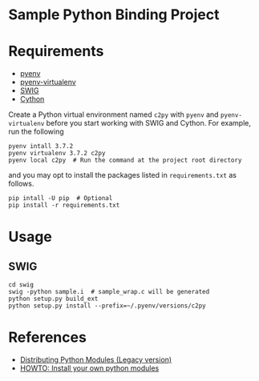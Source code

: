 # Sample Python Binding Project

# Requirements

- [pyenv](https://github.com/pyenv/pyenv)
- [pyenv-virtualenv](https://github.com/pyenv/pyenv-virtualenv)
- [SWIG](http://www.swig.org/)
- [Cython](https://cython.org/)

Create a Python virtual environment named `c2py` with `pyenv` and `pyenv-virtualenv` before you start working with SWIG and Cython. For example, run the following

```shell
pyenv intall 3.7.2
pyenv virtualenv 3.7.2 c2py
pyenv local c2py  # Run the command at the project root directory
```
and you may opt to install the packages listed in `requirements.txt` as follows.

```shell
pip intall -U pip  # Optional
pip install -r requirements.txt
```

# Usage

## SWIG

```shell
cd swig
swig -python sample.i  # sample_wrap.c will be generated
python setup.py build_ext
python setup.py install --prefix=~/.pyenv/versions/c2py
```

# References

- [Distributing Python Modules (Legacy version)](https://docs.python.org/3.7/distutils/index.html)
- [HOWTO: Install your own python modules](https://www.osc.edu/book/export/html/3004)
